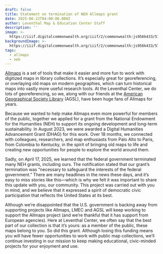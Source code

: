 ```yaml
---
draft: false
title: Statement on termination of NEH Allmaps grant
date: 2025-06-22T04:00:00.000Z
author: Leventhal Map & Education Center Staff
description: ''
image: >-
  https://iiif.digitalcommonwealth.org/iiif/2/commonwealth:js956k433/574,619,8069,5665/pct:20/0/default.jpg
backgroundImage: >-
  https://iiif.digitalcommonwealth.org/iiif/2/commonwealth:js956k433/574,619,8069,5665/pct:20/0/default.jpg
tags:
  - allmaps
  - neh
---
```


[Allmaps](https://allmaps.org/) is a set of tools that make it easier and more fun to work with digitized maps in library collections. It’s especially great for georeferencing, or overlaying old maps on modern geographies, which can turn historical maps into vastly more useful research tools. At the Leventhal Center, we do lots of georeferencing, so we, along with our friends at the [American Geographical Society Library](https://uwm.edu/libraries/agsl/) (AGSL), have been huge fans of Allmaps for years.

Because we wanted to help make Allmaps even more powerful for members of the public, together we applied for a grant from the National Endowment for the Humanities (NEH) to support its ongoing development and long-term sustainability. In August 2023, we were awarded a Digital Humanities Advancement Grant (DHAG) for this work. Over 18 months, we connected with colleagues, researchers, and map enthusiasts from Palo Alto to Paris, from Colombia to Kentucky, in the spirit of bringing old maps to life and creating new opportunities for people to explore the world around them.

Sadly, on April 17, 2025, we learned that the federal government terminated many NEH grants, including ours. The notification stated that our grant’s termination was “necessary to safeguard the interests of the federal government.” There are many headlines in the news these days, and it’s easy to miss stories like this—which is why we felt it was important to share this update with you, our community. This project was carried out with you in mind, and we believe that it expressed a spirit of democratic civic participation that reflects the United States at its best.

Although we’re disappointed that the U.S. government is backing away from supporting projects like Allmaps, LMEC and AGSL will keep working to support the Allmaps project (and we’re thankful that it has support from European agencies). Here at Leventhal Center, we often say that the best part of our collection is that it’s yours: as a member of the public, these maps belong to you. So did this grant. Although losing this funding means you will have fewer opportunities to work with public map collections, we’ll continue investing in our mission to keep making educational, civic-minded projects for your enjoyment and use.
